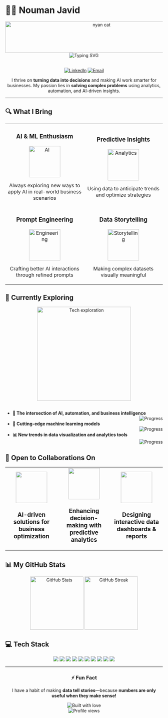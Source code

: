 # 👨‍💻 Nouman Javid

<div align="center">
  <img src="https://raw.githubusercontent.com/gist/brudnak/aba00c9a1c92d226f68e8ad8ba1e0a40/raw/e1e4a92f6072d15014f19aa8903d24a1ac0c41a1/nyan-cat.gif" alt="nyan cat" width="600" height="100">
</div>

<div align="center">
  <img src="https://readme-typing-svg.herokuapp.com?font=Fira+Code&weight=600&size=22&pause=1000&color=6A5ACD&center=true&vCenter=true&random=false&width=435&lines=Data-Driven+Thinker;AI+Enthusiast;Business+Innovator" alt="Typing SVG" />
</div>

<br>

<p align="center">
  <a href="https://linkedin.com/in/noumanjavaid"><img src="https://img.shields.io/badge/LinkedIn-0077B5?style=for-the-badge&logo=linkedin&logoColor=white" alt="LinkedIn"/></a>
  <a href="mailto:nouman_javaid@outlook.com"><img src="https://img.shields.io/badge/Email-0078D4?style=for-the-badge&logo=microsoft-outlook&logoColor=white" alt="Email"/></a>
</p>

<p align="center">
  I thrive on <b>turning data into decisions</b> and making AI work smarter for businesses. My passion lies in <b>solving complex problems</b> using analytics, automation, and AI-driven insights.
</p>

---

## 🔍 What I Bring

<div align="center">
  <table>
    <tr>
      <td width="50%">
        <h3 align="center">AI & ML Enthusiasm</h3>
        <p align="center">
          <a href="#" target="_blank">
            <img src="https://media2.giphy.com/media/CwTvSiWflgCGKgz5eb/giphy.gif" width="100" alt="AI"/>
          </a>
        </p>
        <p align="center">Always exploring new ways to apply AI in real-world business scenarios</p>
      </td>
      <td width="50%">
        <h3 align="center">Predictive Insights</h3>
        <p align="center">
          <a href="#" target="_blank">
            <img src="https://media.giphy.com/media/3oKIPEqDGUULpEU0aQ/giphy.gif" width="100" alt="Analytics"/>
          </a>
        </p>
        <p align="center">Using data to anticipate trends and optimize strategies</p>
      </td>
    </tr>
    <tr>
      <td width="50%">
        <h3 align="center">Prompt Engineering</h3>
        <p align="center">
          <a href="#" target="_blank">
            <img src="https://media.giphy.com/media/l0HlHFRbmaZtBRhXG/giphy.gif" width="100" alt="Engineering"/>
          </a>
        </p>
        <p align="center">Crafting better AI interactions through refined prompts</p>
      </td>
      <td width="50%">
        <h3 align="center">Data Storytelling</h3>
        <p align="center">
          <a href="#" target="_blank">
            <img src="https://media.giphy.com/media/3oKIPtjEDHrfcIH1D2/giphy.gif" width="100" alt="Storytelling"/>
          </a>
        </p>
        <p align="center">Making complex datasets visually meaningful</p>
      </td>
    </tr>
  </table>
</div>

## 🔮 Currently Exploring

<div align="center">
  <img src="https://media.giphy.com/media/xT9IgzoKnwFNmISR8I/giphy.gif" width="300" alt="Tech exploration">
</div>

<br>

<div>
  <ul>
    <li>
      <b>🤖 The intersection of AI, automation, and business intelligence</b>
      <div align="right"><img src="https://progress-bar.dev/85/" alt="Progress"></div>
    </li>
    <li>
      <b>🧠 Cutting-edge machine learning models</b>
      <div align="right"><img src="https://progress-bar.dev/75/" alt="Progress"></div>
    </li>
    <li>
      <b>📊 New trends in data visualization and analytics tools</b>
      <div align="right"><img src="https://progress-bar.dev/90/" alt="Progress"></div>
    </li>
  </ul>
</div>

## 🤝 Open to Collaborations On

<div align="center">
  <table>
    <tr>
      <td align="center" width="33%">
        <img src="https://media.giphy.com/media/3oKIPrc2ngFZ6BTyww/giphy.gif" width="100" height="100">
        <br>
        <h3>AI-driven solutions for business optimization</h3>
      </td>
      <td align="center" width="33%">
        <img src="https://media.giphy.com/media/3oKIPDD2HXd2Bi7Qic/giphy.gif" width="100" height="100">
        <br>
        <h3>Enhancing decision-making with predictive analytics</h3>
      </td>
      <td align="center" width="33%">
        <img src="https://media.giphy.com/media/l46Cy1rHbQ92uuLXa/giphy.gif" width="100" height="100">
        <br>
        <h3>Designing interactive data dashboards & reports</h3>
      </td>
    </tr>
  </table>
</div>

## 📊 My GitHub Stats

<div align="center">
  <img src="https://github-readme-stats.vercel.app/api?username=noumanjavaid&show_icons=true&theme=tokyonight" alt="GitHub Stats" height="170">
  <img src="https://github-readme-streak-stats.herokuapp.com/?user=noumanjavaid&theme=tokyonight" alt="GitHub Streak" height="170">
</div>

## 💻 Tech Stack

<div align="center">
  <img src="https://img.shields.io/badge/Python-3776AB?style=for-the-badge&logo=python&logoColor=white">
  <img src="https://img.shields.io/badge/TensorFlow-FF6F00?style=for-the-badge&logo=tensorflow&logoColor=white">
  <img src="https://img.shields.io/badge/PyTorch-EE4C2C?style=for-the-badge&logo=pytorch&logoColor=white">
  <img src="https://img.shields.io/badge/scikit_learn-F7931E?style=for-the-badge&logo=scikit-learn&logoColor=white">
  <img src="https://img.shields.io/badge/Pandas-150458?style=for-the-badge&logo=pandas&logoColor=white">
  <img src="https://img.shields.io/badge/Microsoft_Excel-217346?style=for-the-badge&logo=microsoft-excel&logoColor=white">
  <img src="https://img.shields.io/badge/Tableau-E97627?style=for-the-badge&logo=Tableau&logoColor=white">
  <img src="https://img.shields.io/badge/Power_BI-F2C811?style=for-the-badge&logo=powerbi&logoColor=black">
  <img src="https://img.shields.io/badge/SQL-4479A1?style=for-the-badge&logo=mysql&logoColor=white">
  <img src="https://img.shields.io/badge/Jupyter-F37626.svg?&style=for-the-badge&logo=Jupyter&logoColor=white">
</div>

---

<div align="center">
  <h3>⚡ Fun Fact</h3>
  <p>I have a habit of making <b>data tell stories</b>—because <b>numbers are only useful when they make sense!</b></p>
  <img src="https://forthebadge.com/images/badges/built-with-love.svg" alt="Built with love">
</div>

<div align="center">
  <img src="https://komarev.com/ghpvc/?username=noumanjavaid&color=blueviolet&style=flat-square&label=Profile+Views" alt="Profile views">
</div>
